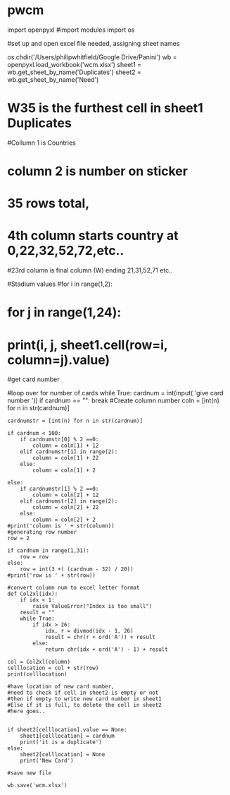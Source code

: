 # pwcm
import openpyxl #import modules
import os

#set up and open excel file needed, assigning sheet names

os.chdir('/Users/philipwhitfield/Google Drive/Panini')
wb = openpyxl.load_workbook('wcm.xlsx')
sheet1 = wb.get_sheet_by_name('Duplicates')
sheet2 = wb.get_sheet_by_name('Need')


# W35 is the furthest cell in sheet1 Duplicates
#Collumn 1 is Countries
# column 2 is number on sticker
# 35 rows total,
# 4th column starts country at 0,22,32,52,72,etc..
#23rd column is final column (W) ending 21,31,52,71 etc..

#Stadium values
#for i in range(1,2):
#	for j in range(1,24):
#		print(i, j, sheet1.cell(row=i, column=j).value)

#get card number


#loop over for number of cards
while True:
    cardnum = int(input( 'give card number '))
    if cardnum == "":
        break
    #Create column number
    coln = [int(n) for n in str(cardnum)]

    cardnumstr = [int(n) for n in str(cardnum)]

    if cardnum < 100:
        if cardnumstr[0] % 2 ==0:
            column = coln[1] + 12
        elif cardnumstr[1] in range(2):
            column = coln[1] + 22
        else:
            column = coln[1] + 2
            
    else:
        if cardnumstr[1] % 2 ==0:
            column = coln[2] + 12
        elif cardnumstr[2] in range(2):
            column = coln[2] + 22
        else:
            column = coln[2] + 2
    #print('column is ' + str(column))
    #generating row number
    row = 2

    if cardnum in range(1,31):
        row = row
    else:
        row = int(3 +( (cardnum - 32) / 20))    
    #print('row is ' + str(row))

    #convert column num to excel letter format
    def Col2xl(idx):
        if idx < 1:
            raise ValueError("Index is too small")
        result = ""
        while True:
            if idx > 26:
                idx, r = divmod(idx - 1, 26)
                result = chr(r + ord('A')) + result
            else:
                return chr(idx + ord('A') - 1) + result

    col = Col2xl(column)           
    celllocation = col + str(row)
    print(celllocation)

    #have location of new card number,
    #need to check if cell in sheet2 is empty or not
    #then if empty to write new card number in sheet1
    #Else if it is full, to delete the cell in sheet2
    #here goes..


    if sheet2[celllocation].value == None:
        sheet1[celllocation] = cardnum
        print('it is a duplicate')
    else:
        sheet2[celllocation] = None
        print('New Card')

    #save new file

    wb.save('wcm.xlsx')
